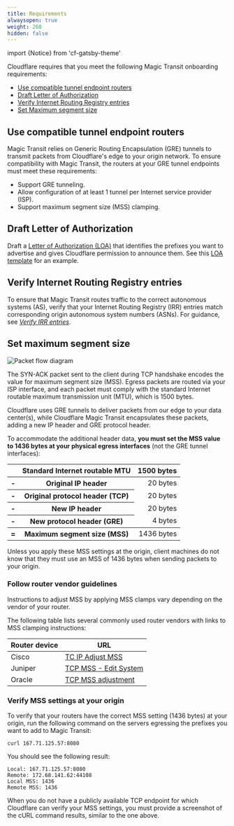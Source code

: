 ```yaml
---
title: Requirements
alwaysopen: true
weight: 260
hidden: false
---
```


import {Notice} from 'cf-gatsby-theme'

Cloudflare requires that you meet the following Magic Transit onboarding requirements:

* [Use compatible tunnel endpoint routers](#use-compatible-tunnel-endpoint-routers)
* [Draft Letter of Authorization](#draft-letter-of-authorization)
* [Verify Internet Routing Registry entries](#verify-internet-routing-registry-entries)
* [Set Maximum segment size](#set-maximum-segment-size)

## Use compatible tunnel endpoint routers

Magic Transit relies on Generic Routing Encapsulation (GRE) tunnels to transmit packets from Cloudflare's edge to your origin network. To ensure compatibility with Magic Transit, the routers at your GRE tunnel endpoints must meet these requirements:

* Support GRE tunneling.
* Allow configuration of at least 1 tunnel per Internet service provider (ISP).
* Support maximum segment size (MSS) clamping.

## Draft Letter of Authorization

Draft a [Letter of Authorization (LOA)](/byoip/loa) that identifies the prefixes you want to advertise and gives Cloudflare permission to announce them. See this [LOA template](/byoip/loa/example-template/) for an example.

## Verify Internet Routing Registry entries

To ensure that Magic Transit routes traffic to the correct autonomous systems (AS), verify that your Internet Routing Registry (IRR) entries match corresponding origin autonomous system numbers (ASNs). For guidance, see [_Verify IRR entries_](/byoip/irr/verify-irr-entries).

## Set maximum segment size

![Packet flow diagram](../static/mss-values-and-packet.png)

The SYN-ACK packet sent to the client during TCP handshake encodes the value for maximum segment size (MSS). Egress packets are routed via your ISP interface, and each packet must comply with the standard Internet routable maximum transmission unit (MTU), which is 1500 bytes.  

Cloudflare uses GRE tunnels to deliver packets from our edge to your data center(s), while Cloudflare Magic Transit encapsulates these packets, adding a new IP header and GRE protocol header.

To accommodate the additional header data, **you must set the MSS value to 1436 bytes at your physical egress interfaces** (not the GRE tunnel interfaces):

<table style='border:none'>
 <thead>
	<tr>
		<th></th>
		<th>Standard Internet routable MTU</th>
		<th style='text-align:right'>1500 bytes</th>
	</tr>
</thead>
	<tr>
		<th>&#45;</th>
		<th>Original IP header</th>
		<td style='text-align:right'>20 bytes</td>
	</tr>
	<tr>
		<th>&#45;</th>
		<th>Original protocol header (TCP)</th>
		<td style='text-align:right'>20 bytes</td>
	</tr>
	<tr>
		<th>&#45;</th>
		<th>New IP header</th>
		<td style='text-align:right'>20 bytes</td>
	</tr>
	<tr>
		<th>&#45;</th>
		<th>New protocol header (GRE)</th>
		<td style='text-align:right'>4 bytes</td>
	</tr>
  <tbody>
	<tr>
		<th>&#61;</th>
		<th>Maximum segment size (MSS)</th>
		<td style='text-align:right'>1436 bytes</td>
	</tr>
  </tbody>
</table>

Unless you apply these MSS settings at the origin, client machines do not know that they must use an MSS of 1436 bytes when sending packets to your origin.

### Follow router vendor guidelines

Instructions to adjust MSS by applying MSS clamps vary depending on the vendor of your router.  

The following table lists several commonly used router vendors with links to MSS clamping instructions:

<table>
 <thead>
  <tr>
   <th>Router device</th>
   <th>URL</th>
  </tr>
  </thead>
  <tbody>
  <tr>
   <td>Cisco
   </td>
   <td><a href="https://www.cisco.com/en/US/docs/ios-xml/ios/ipapp/command/ip_tcp_adjust-mss_through_ip_wccp_web-cache_accelerated.html#GUID-68044D35-A53E-42C1-A7AB-9236333DA8C4">TC IP Adjust MSS</a>
   </td>
  </tr>
  <tr>
   <td>Juniper
   </td>
   <td><a href="https://www.juniper.net/documentation/en_US/junos/topics/reference/configuration-statement/tcp-mss-edit-system.html">TCP MSS - Edit System</a>
   </td>
  </tr>
  <tr>
   <td>Oracle
   </td>
   <td><a href="https://docs.cloud.oracle.com/en-us/iaas/Content/Network/Reference/ciscoasaCPEpolicybased.htm#:~:text=You%20can%20configure%20the%20Cisco,value%20to%20the%20configured%20value">TCP MSS adjustment</a>
   </td>
  </tr>
  </tbody>
</table>

### Verify MSS settings at your origin

To verify that your routers have the correct MSS setting (1436 bytes) at your origin, run the following command on the servers egressing the prefixes you want to add to Magic Transit:

```
curl 167.71.125.57:8080
```

You should see the following result:

```
Local: 167.71.125.57:8080
Remote: 172.68.141.62:44108
Local MSS: 1436
Remote MSS: 1436
```

<Notice type='info'>

When you do not have a publicly available TCP endpoint for which Cloudflare can verify your MSS settings, you must provide a screenshot of the cURL command results, similar to the one above.

</Notice>
